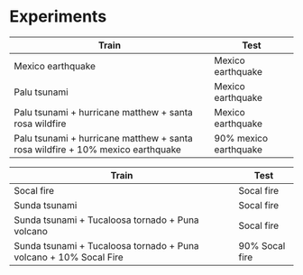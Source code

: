 # Experiments

| Train                                                                          | Test                  |
|--------------------------------------------------------------------------------|-----------------------|
| Mexico earthquake                                                              | Mexico earthquake     |
| Palu tsunami                                                                   | Mexico earthquake     |
| Palu tsunami + hurricane matthew + santa rosa wildfire                         | Mexico earthquake     |
| Palu tsunami + hurricane matthew + santa rosa wildfire + 10% mexico earthquake | 90% mexico earthquake |

| Train                                                                          | Test                  |
|--------------------------------------------------------------------------------|-----------------------|
| Socal fire                                                                     | Socal fire            |
| Sunda tsunami                                                                  | Socal fire            |
| Sunda tsunami + Tucaloosa tornado + Puna volcano                               | Socal fire            |
| Sunda tsunami + Tucaloosa tornado + Puna volcano + 10% Socal Fire              | 90% Socal fire        |